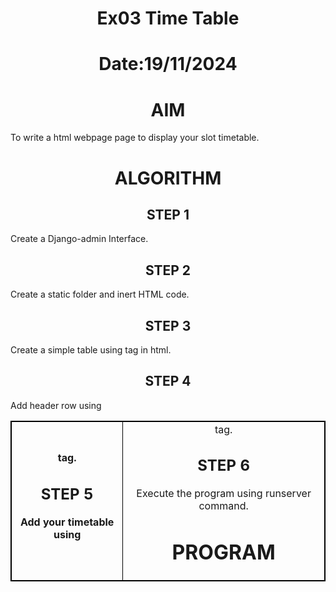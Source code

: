 # Ex03 Time Table
# Date:19/11/2024
# AIM
To write a html webpage page to display your slot timetable.

# ALGORITHM
## STEP 1
Create a Django-admin Interface.

## STEP 2
Create a static folder and inert HTML code.

## STEP 3
Create a simple table using <table> tag in html.

## STEP 4
Add header row using <th> tag.

## STEP 5
Add your timetable using <td> tag.

## STEP 6
Execute the program using runserver command.

# PROGRAM
<html>
    <head>
       <title > Time Table</title>
        <style>
            img.center{
                display:block;
                margin-left:auto;
                margin-right:auto;
                width: 100%;
            }
           marquee{
            font-size: larger;
            color:red;

           }
            table,tr,th,td{
                border:1px solid black;
                text-align: center;
            }
            table.center{
                margin-left:auto;
                margin-right:auto;
            }
            h1,h2{
                text-align:center;
            }
        </style>
    </head>
    <body>
        <p text-align="center">
        <img src="C:\Users\admin\Pictures\Screenshots\Screenshot 2024-10-13 100810.png" alt="Not found" class="center" style="width:500px;height:100px;"></p>
        <h1><b1>Slot Time Table - Tauqir Ahmed S(24013512)</b1></h1>
        <table width="50px" class="center">
        <tr>
            <th bgcolor="yellow">Time/Day</th>
            <th bgcolor="yellow">Monday</th>
            <th bgcolor="yellow">Tuesday</th>
            <th bgcolor="yellow">Wednesday</th>
            <th bgcolor="yellow">Thursday</th>
            <th bgcolor="yellow">Friday</th>
            <th bgcolor="yellow">Saturday</th>
            
        </tr>
        <tr>
            <th bgcolor="yellow">8-10</th>
            <td bgcolor="aqua">Free</td>
            <td bgcolor="aqua">Free</td>
            <td bgcolor="aqua">Calculus And Matrix</td>
            <td bgcolor="aqua">Free</td>
            <td bgcolor="aqua">Free</td>
            <td bgcolor="aqua">Free</td>
            
            
        </tr>
        <tr>
            <th bgcolor="yellow">10-12</th>
            <td bgcolor="aqua">Communicative English</td>
            <td bgcolor="aqua">Free</td>
            <td bgcolor="aqua">C Programming</td>
            <td bgcolor="aqua">Calculus And Matrix</td>
            <td bgcolor="aqua">Web application</td>
            <td bgcolor="aqua">Web application</td>
        </tr>
        <tr>
            <th bgcolor="yellow">12-1</th>
            <td colspan="6" bgcolor="aqua">Lunch</td>
           
        </tr>
        <tr>
            <th bgcolor="yellow">1-3</th>
            <td bgcolor="aqua">Web application</td>
            <td bgcolor="aqua">Communicative English</td>
            <td bgcolor="aqua">Free</td>
            <td bgcolor="aqua">Digital Electronics</td>
            <td bgcolor="aqua">Career Development</td>
            <td bgcolor="aqua">C programmimng</td>
        </tr>
        <tr>
            <th bgcolor="yellow">3-5</th>
            <td bgcolor="aqua">Free</td>
            <td bgcolor="aqua">Digital electronics</td>
            <td bgcolor="aqua">Free</td>
            <td bgcolor="aqua">Free</td>
            <td bgcolor="aqua">Free</td>
            <td bgcolor="aqua">Free</td>
        </tr>
        </table>
        <table class="center" >
            <h2>Subjects</h2>
            <tr>
                <th>S.No</th>
                <th>Subject Code</th>
                <th>Subject name</th>
            </tr>
            <tr>
                <th>1.</th>
                <td>19AI304</td>
                <td>Fundamentals of Cprogramming</td>
            </tr>
            <tr>
                <th>2.</th>
                <td>19EE404</td>
                <td>Fundamentals of Web Application Development</td>
            </tr>
            <tr>
                <th>3.</th>
                <td>19EE404</td>
                <td>Digital Electronics</td>
            </tr>
            <tr>
                <th>4.</th>
                <td>19EN101</td>
                <td>Communicative English</td>
            </tr>
            <tr>
                <th>5.</th>
                <td>19MA201</td>
                <td>Calculus and Matrix Algebra</td>
            </tr>
            <tr>
                <th>6.</th>
                <td>19EY708</td>
                <td>Career Development Skills</td>
            </tr>
        </table>
    </body>
</html>

# OUTPUT
![Screenshot 2024-10-14 131622](https://github.com/user-attachments/assets/fa15b54c-807c-4a46-80d1-9255da0a147b)

# RESULT
The program for creating slot timetable using basic HTML tags is executed successfully.
